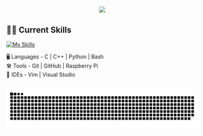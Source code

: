 <h1 align="Center"></h1>

<div align="center">
  <img src="https://i.pinimg.com/originals/86/d7/5a/86d75a902dda5a4c6ac4b95d8a5afba4.gif"/>
</div>

<h2 align="left">🧑‍💻 Current Skills</h2>

[![My Skills](https://skillicons.dev/icons?i=c,cpp,python,bash,github,linux,arch,raspberrypi,vim,sublime,vscode,vscodium,notion)](https://skillicons.dev)

<p align="left">🖥️ Languages - C | C++ | Python | Bash<br>🛠️ Tools - Git | GitHub | Raspberry Pi<br>🤖 IDEs - Vim | Visual Studio</p>

<h2 align="left"></h2>

<div align="center" >
  <img src="https://raw.githubusercontent.com/Link-Wolf/Link-Wolf/output/snake.svg" alt="Snake animation" />
</div>
